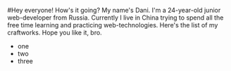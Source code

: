 #Hey everyone! How's it going? 
My name's Dani. I'm a 24-year-old junior web-developer from Russia. Currently I live in China trying to spend all the free time learning and practicing web-technologies. Here's the list of my craftworks. Hope you like it, bro.
+ one 
+ two 
+ three
